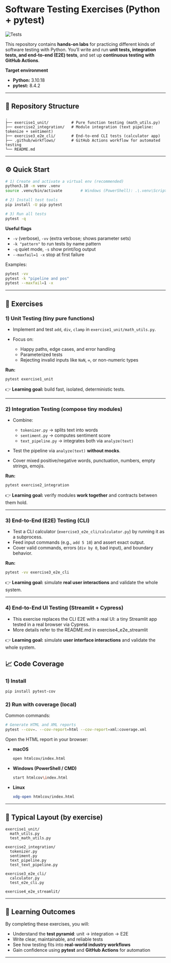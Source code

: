 # Software Testing Exercises (Python + pytest)

![Tests](https://github.com/alicechua/CSC491-software-testing/actions/workflows/tests.yml/badge.svg)

This repository contains **hands-on labs** for practicing different kinds of software testing with Python.
You’ll write and run **unit tests, integration tests, and end-to-end (E2E) tests**, and set up **continuous testing with GitHub Actions**.

**Target environment**

* **Python:** 3.10.18
* **pytest:** 8.4.2

---

## 📂 Repository Structure

```
.
├── exercise1_unit/          # Pure function testing (math_utils.py)
├── exercise2_integration/   # Module integration (text pipeline: tokenize + sentiment)
├── exercise3_e2e_cli/       # End-to-end CLI tests (calculator app)
├── .github/workflows/       # GitHub Actions workflow for automated testing
└── README.md
```

---

## ⚙️ Quick Start

```bash
# 1) Create and activate a virtual env (recommended)
python3.10 -m venv .venv
source .venv/bin/activate        # Windows (PowerShell): .\.venv\Scripts\Activate.ps1

# 2) Install test tools
pip install -U pip pytest

# 3) Run all tests
pytest -q
```

**Useful flags**

* `-v` (verbose), `-vv` (extra verbose; shows parameter sets)
* `-k "pattern"` to run tests by name pattern
* `-q` quiet mode, `-s` show print/log output
* `--maxfail=1 -x` stop at first failure

Examples:

```bash
pytest -vv
pytest -k "pipeline and pos"
pytest --maxfail=1 -x
```

---

## 🧪 Exercises

### 1) Unit Testing (tiny pure functions)

* Implement and test `add`, `div`, `clamp` in `exercise1_unit/math_utils.py`.
* Focus on:

  * Happy paths, edge cases, and error handling
  * Parameterized tests
  * Rejecting invalid inputs like `NaN`, `∞`, or non-numeric types

**Run:**

```bash
pytest exercise1_unit
```

👉 **Learning goal:** build fast, isolated, deterministic tests.

---

### 2) Integration Testing (compose tiny modules)

* Combine:

  * `tokenizer.py` → splits text into words
  * `sentiment.py` → computes sentiment score
  * `text_pipeline.py` → integrates both via `analyze(text)`
* Test the pipeline via `analyze(text)` **without mocks**.
* Cover mixed positive/negative words, punctuation, numbers, empty strings, emojis.

**Run:**

```bash
pytest exercise2_integration
```

👉 **Learning goal:** verify modules **work together** and contracts between them hold.

---

### 3) End-to-End (E2E) Testing (CLI)

* Test a CLI calculator (`exercise3_e2e_cli/calculator.py`) by running it as a subprocess.
* Feed input commands (e.g., `add 5 10`) and assert exact output.
* Cover valid commands, errors (`div by 0`, bad input), and boundary behavior.

**Run:**

```bash
pytest -vv exercise3_e2e_cli
```

👉 **Learning goal:** simulate **real user interactions** and validate the whole system.

---

### 4) End-to-End UI Testing (Streamlit + Cypress)

* This exercise replaces the CLI E2E with a real UI: a tiny Streamlit app tested in a real browser via Cypress.
* More details refer to the README.md in exercise4_e2e_streamlit

👉 **Learning goal:** simulate **user interface interactions** and validate the whole system.

## 📈 Code Coverage

### 1) Install

```bash
pip install pytest-cov
```

### 2) Run with coverage (local)

Common commands:

```bash
# Generate HTML and XML reports
pytest --cov=. --cov-report=html --cov-report=xml:coverage.xml
```

Open the HTML report in your browser:

* **macOS**

  ```bash
  open htmlcov/index.html
  ```
* **Windows (PowerShell / CMD)**

  ```bash
  start htmlcov\index.html
  ```
* **Linux**

  ```bash
  xdg-open htmlcov/index.html
  ```

---

## 🧱 Typical Layout (by exercise)

```
exercise1_unit/
  math_utils.py
  test_math_utils.py

exercise2_integration/
  tokenizer.py
  sentiment.py
  text_pipeline.py
  test_text_pipeline.py

exercise3_e2e_cli/
  calculator.py
  test_e2e_cli.py

exercise4_e2e_streamlit/
```

---

## 🎯 Learning Outcomes

By completing these exercises, you will:

* Understand the **test pyramid**: unit → integration → E2E
* Write clear, maintainable, and reliable tests
* See how testing fits into **real-world industry workflows**
* Gain confidence using **pytest** and **GitHub Actions** for automation

---
